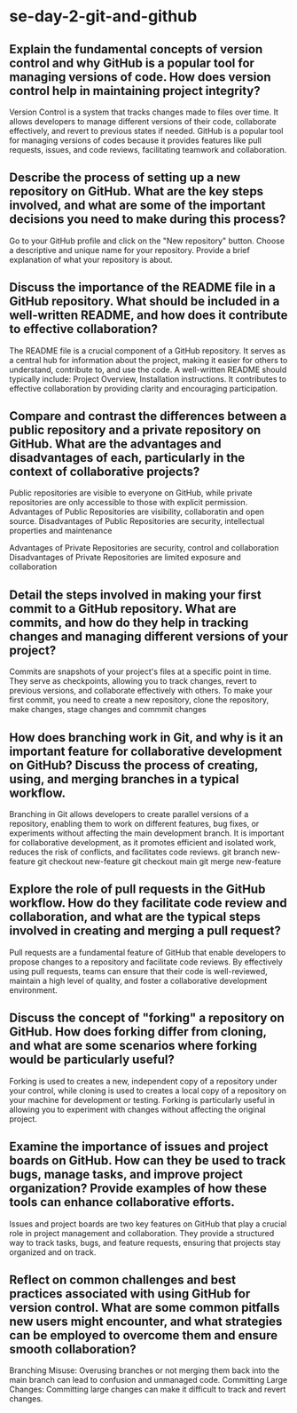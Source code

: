 # se-day-2-git-and-github
## Explain the fundamental concepts of version control and why GitHub is a popular tool for managing versions of code. How does version control help in maintaining project integrity?
Version Control is a system that tracks changes made to files over time. It allows developers to manage different versions of their code, collaborate effectively, and revert to previous states if needed. GitHub is a popular tool for managing versions of codes because it provides features like pull requests, issues, and code reviews, facilitating teamwork and collaboration.

## Describe the process of setting up a new repository on GitHub. What are the key steps involved, and what are some of the important decisions you need to make during this process?
Go to your GitHub profile and click on the "New repository" button. Choose a descriptive and unique name for your repository. Provide a brief explanation of what your repository is about.

## Discuss the importance of the README file in a GitHub repository. What should be included in a well-written README, and how does it contribute to effective collaboration?
The README file is a crucial component of a GitHub repository. It serves as a central hub for information about the project, making it easier for others to understand, contribute to, and use the code. A well-written README should typically include: Project Overview, Installation instructions. It contributes to effective collaboration by providing clarity and encouraging participation.

## Compare and contrast the differences between a public repository and a private repository on GitHub. What are the advantages and disadvantages of each, particularly in the context of collaborative projects?
Public repositories are visible to everyone on GitHub, while private repositories are only accessible to those with explicit permission.
Advantages of Public Repositories are visibility, collaboratin and open source.
Disadvantages of Public Repositories are security, intellectual properties and maintenance

Advantages of Private Repositories are security, control and collaboration
Disadvantages of Private Repositories are limited exposure and collaboration

## Detail the steps involved in making your first commit to a GitHub repository. What are commits, and how do they help in tracking changes and managing different versions of your project?
Commits are snapshots of your project's files at a specific point in time. They serve as checkpoints, allowing you to track changes, revert to previous versions, and collaborate effectively with others.
To make your first commit, you need to create a new repository, clone the repository, make changes, stage changes and commmit changes

## How does branching work in Git, and why is it an important feature for collaborative development on GitHub? Discuss the process of creating, using, and merging branches in a typical workflow.
Branching in Git allows developers to create parallel versions of a repository, enabling them to work on different features, bug fixes, or experiments without affecting the main development branch. It is important for collaborative development, as it promotes efficient and isolated work, reduces the risk of conflicts, and facilitates code reviews.
git branch new-feature
git checkout new-feature
git checkout main
git merge new-feature


## Explore the role of pull requests in the GitHub workflow. How do they facilitate code review and collaboration, and what are the typical steps involved in creating and merging a pull request?
Pull requests are a fundamental feature of GitHub that enable developers to propose changes to a repository and facilitate code reviews. By effectively using pull requests, teams can ensure that their code is well-reviewed, maintain a high level of quality, and foster a collaborative development environment.


## Discuss the concept of "forking" a repository on GitHub. How does forking differ from cloning, and what are some scenarios where forking would be particularly useful?
Forking is used to creates a new, independent copy of a repository under your control, while cloning is used to creates a local copy of a repository on your machine for development or testing. Forking is particularly useful in allowing you to experiment with changes without affecting the original project.

## Examine the importance of issues and project boards on GitHub. How can they be used to track bugs, manage tasks, and improve project organization? Provide examples of how these tools can enhance collaborative efforts.
Issues and project boards are two key features on GitHub that play a crucial role in project management and collaboration. They provide a structured way to track tasks, bugs, and feature requests, ensuring that projects stay organized and on track.

## Reflect on common challenges and best practices associated with using GitHub for version control. What are some common pitfalls new users might encounter, and what strategies can be employed to overcome them and ensure smooth collaboration?
Branching Misuse: Overusing branches or not merging them back into the main branch can lead to confusion and unmanaged code.
Committing Large Changes: Committing large changes can make it difficult to track and revert changes.
